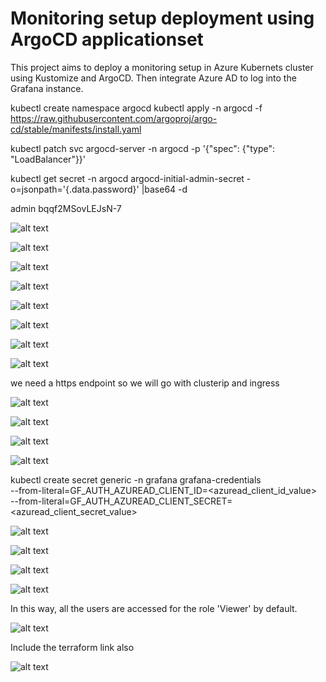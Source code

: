 # Monitoring setup deployment using ArgoCD applicationset

This project aims to deploy a monitoring setup in Azure Kubernets cluster using Kustomize and ArgoCD. Then integrate Azure AD to log into the Grafana instance.



kubectl create namespace argocd
kubectl apply -n argocd -f https://raw.githubusercontent.com/argoproj/argo-cd/stable/manifests/install.yaml


kubectl patch svc argocd-server -n argocd -p '{"spec": {"type": "LoadBalancer"}}'

kubectl get secret -n argocd argocd-initial-admin-secret -o=jsonpath='{.data.password}' |base64 -d


admin bqqf2MSovLEJsN-7

![alt text](images/image-1.png)

![alt text](images/image-2.png)

![alt text](images/image-3.png)

![alt text](images/image-4.png)

![alt text](images/image-5.png)

![alt text](images/image-19.png)

![alt text](images/image-7.png)

![alt text](images/image-8.png)


we need a https endpoint so we will go with clusterip and ingress

![alt text](images/image-9.png)

![alt text](images/image-10.png)

![alt text](images/image-11.png)

![alt text](images/image-12.png)


kubectl create secret generic -n grafana grafana-credentials \
  --from-literal=GF_AUTH_AZUREAD_CLIENT_ID=<azuread_client_id_value> \
  --from-literal=GF_AUTH_AZUREAD_CLIENT_SECRET=<azuread_client_secret_value>


![alt text](images/image-13.png)

![alt text](images/image-14.png)

![alt text](images/image-15.png)

![alt text](images/image-16.png)

In this way, all the users are accessed for the role 'Viewer' by default.



![alt text](images/image-17.png)

Include the terraform link also


![alt text](images/image-18.png)

